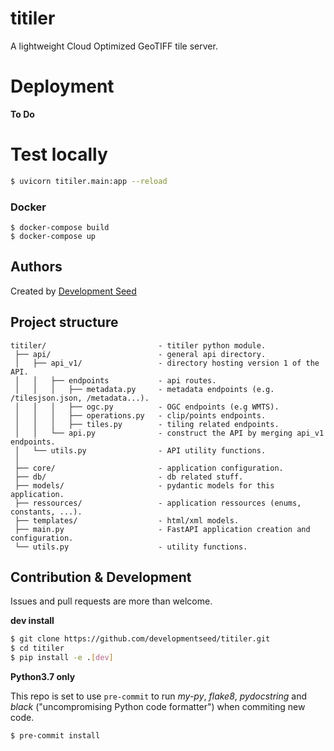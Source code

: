 # titiler

A lightweight Cloud Optimized GeoTIFF tile server.

# Deployment

**To Do**

# Test locally
```bash
$ uvicorn titiler.main:app --reload
```

### Docker
```
$ docker-compose build
$ docker-compose up 
```

## Authors
Created by [Development Seed](<http://developmentseed.org>)


## Project structure

```
titiler/                         - titiler python module.
 ├── api/                        - general api directory.
 │   ├── api_v1/                 - directory hosting version 1 of the API.
 │   │   ├── endpoints           - api routes.
 │   │   │   ├── metadata.py     - metadata endpoints (e.g. /tilesjson.json, /metadata...).
 │   │   │   ├── ogc.py          - OGC endpoints (e.g WMTS).
 │   │   │   ├── operations.py   - clip/points endpoints.
 │   │   │   ├── tiles.py        - tiling related endpoints.
 │   │   └── api.py              - construct the API by merging api_v1 endpoints.
 │   └── utils.py                - API utility functions.
 │
 ├── core/                       - application configuration.
 ├── db/                         - db related stuff.
 ├── models/                     - pydantic models for this application.
 ├── ressources/                 - application ressources (enums, constants, ...).
 ├── templates/                  - html/xml models.
 ├── main.py                     - FastAPI application creation and configuration.
 └── utils.py                    - utility functions.
```


## Contribution & Development

Issues and pull requests are more than welcome.

**dev install**

```bash
$ git clone https://github.com/developmentseed/titiler.git
$ cd titiler
$ pip install -e .[dev]
```

**Python3.7 only**

This repo is set to use `pre-commit` to run *my-py*, *flake8*, *pydocstring* and *black* ("uncompromising Python code formatter") when commiting new code.

```bash
$ pre-commit install
```
